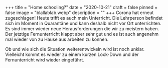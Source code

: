 +++
title = "Home schooling?"
date = "2020-10-21"
draft = false
pinned = false
image = "blallablab.webp"
description = ""
+++
Corona hat erneut zugeschlagen!
Heute trifft es auch mein Unterricht. Die Lehrperson befindet sich im Moment in Quarantäne und kann deshalb nicht vor Ort unterrichten.
Es sind immer wieder neue Herausforderungen die wir zu meistern haben. Der jetztige Fernunterricht klappt aber sehr gut und es ist auch angenehm mal wieder von zu Hause aus arbeiten zu können. 

Ob und wie sich die Situation weiterentwickeln wird ist noch unklar. Vielleicht kommt es wieder zu einem kurzen Lock-Down und der Fernunterricht wird wieder eingeführt.